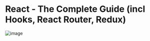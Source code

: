 # React - The Complete Guide (incl Hooks, React Router, Redux)
![image](https://user-images.githubusercontent.com/109369193/187839248-11c2051a-7aea-4661-b26f-629d0f7b4e0c.png)
